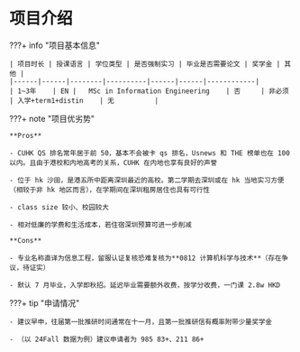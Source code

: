 # 项目介绍
???+ info "项目基本信息" 

    | 项目时长 | 授课语言 | 学位类型 | 是否强制实习 | 毕业是否需要论文 | 奖学金 | 其他 |
    |------|------|--------|----------|------|------|------------|
    | 1~3年    | EN |   MSc in Information Engineering    | 否     | 非必须   | 入学+term1+distin    | 无          |

???+ note "项目优劣势"

    **Pros**

    - CUHK QS 排名常年居于前 50，基本不会被卡 qs 排名，Usnews 和 THE 榜单也在 100 以内。且由于港校和内地高考的关系，CUHK 在内地也享有良好的声誉

    - 位于 hk 沙田，是港五所中距离深圳最近的高校。第二学期去深圳或在 hk 当地实习方便（相较于非 hk 地区而言），在学期间在深圳租房居住也具有可行性

    - class size 较小、校园较大

    - 相对低廉的学费和生活成本，若住宿深圳预算可进一步削减

    **Cons**

    - 专业名称直译为信息工程，留服认证复核恐难复核为**0812 计算机科学与技术**（存在争议，待证实）

    - 默认 7 月毕业，入学即秋招。延迟毕业需要额外收费，按学分收费，一门课 2.8w HKD

???+ tip "申请情况"

    - 建议早申，往届第一批推研时间通常在十一月，且第一批推研信有概率附带少量奖学金

    - （以 24Fall 数据为例）建议申请者为 985 83+、211 86+
